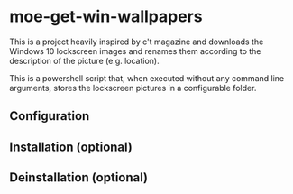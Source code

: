 # moe-get-win-wallpapers

This is a project heavily inspired by c't magazine and downloads the
Windows 10 lockscreen images and renames them according to the
description of the picture (e.g. location).

This is a powershell script that, when executed without any command
line arguments, stores the lockscreen pictures in a configurable
folder.

## Configuration

## Installation (optional)

## Deinstallation (optional)
